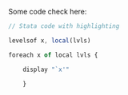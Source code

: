 

Some code check here:


```js
// Stata code with highlighting 

levelsof x, local(lvls)

foreach x of local lvls {

	display "`x'"

	}

```
